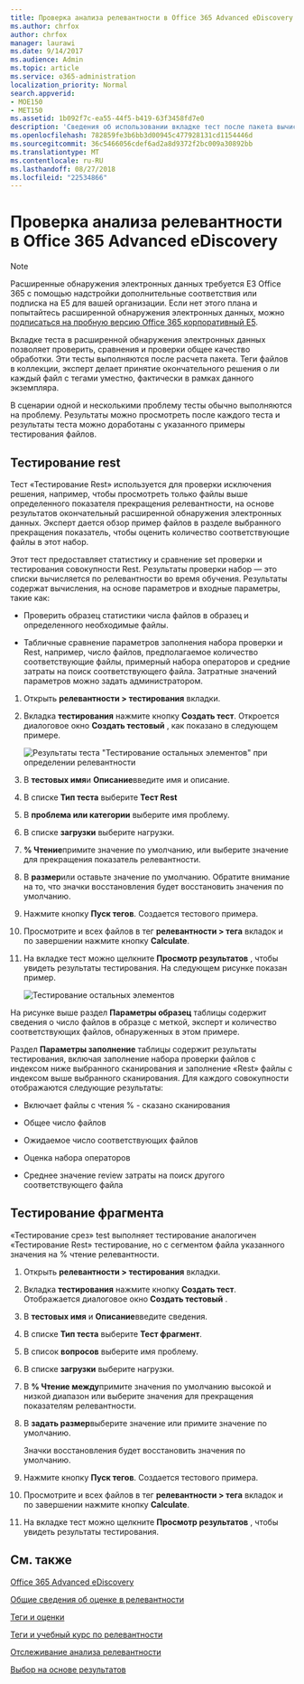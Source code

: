 ```yaml
---
title: Проверка анализа релевантности в Office 365 Advanced eDiscovery
ms.author: chrfox
author: chrfox
manager: laurawi
ms.date: 9/14/2017
ms.audience: Admin
ms.topic: article
ms.service: o365-administration
localization_priority: Normal
search.appverid:
- MOE150
- MET150
ms.assetid: 1b092f7c-ea55-44f5-b419-63f3458fd7e0
description: 'Сведения об использовании вкладке тест после пакета вычислений в Office 365 расширенного обнаружения электронных данных для тестирования, сравнения и проверки общее качество обработки.  '
ms.openlocfilehash: 782859fe3b6bb3d00945c477928131cd1154446d
ms.sourcegitcommit: 36c5466056cdef6ad2a8d9372f2bc009a30892bb
ms.translationtype: MT
ms.contentlocale: ru-RU
ms.lasthandoff: 08/27/2018
ms.locfileid: "22534866"
---
```

# <a name="test-relevance-analysis-in-office-365-advanced-ediscovery"></a>Проверка анализа релевантности в Office 365 Advanced eDiscovery

> [!NOTE]
> Расширенные обнаружения электронных данных требуется E3 Office 365 с помощью надстройки дополнительные соответствия или подписка на E5 для вашей организации. Если нет этого плана и попытайтесь расширенной обнаружения электронных данных, можно [подписаться на пробную версию Office 365 корпоративный E5](https://go.microsoft.com/fwlink/p/?LinkID=698279). 
  
Вкладке теста в расширенной обнаружения электронных данных позволяет проверить, сравнения и проверки общее качество обработки. Эти тесты выполняются после расчета пакета. Теги файлов в коллекции, эксперт делает принятие окончательного решения о ли каждый файл с тегами уместно, фактически в рамках данного экземпляра. 
  
В сценарии одной и несколькими проблему тесты обычно выполняются на проблему. Результаты можно просмотреть после каждого теста и результаты теста можно доработаны с указанного примеры тестирования файлов.
  
## <a name="testing-the-rest"></a>Тестирование rest

Тест «Тестирование Rest» используется для проверки исключения решения, например, чтобы просмотреть только файлы выше определенного показателя прекращения релевантности, на основе результатов окончательный расширенной обнаружения электронных данных. Эксперт дается обзор пример файлов в разделе выбранного прекращения показатель, чтобы оценить количество соответствующие файлы в этот набор.
  
Этот тест предоставляет статистику и сравнение set проверки и тестирования совокупности Rest. Результаты проверки набор — это списки вычисляется по релевантности во время обучения. Результаты содержат вычисления, на основе параметров и входные параметры, такие как:
  
- Проверить образец статистики числа файлов в образец и определенного необходимые файлы. 
    
- Табличные сравнение параметров заполнения набора проверки и Rest, например, число файлов, предполагаемое количество соответствующие файлы, примерный набора операторов и средние затраты на поиск соответствующего файла. Затратные значений параметров можно задать администратором.
    
1. Открыть **релевантности \> тестирования** вкладки. 
    
2. Вкладка **тестирования** нажмите кнопку **Создать тест**. Откроется диалоговое окно **Создать тестовый** , как показано в следующем примере. 
    
    ![Результаты теста "Тестирование остальных элементов" при определении релевантности](media/46e6898a-f929-4fd0-88d9-6f91d04b6ce2.png)
  
3. В **тестовых имя**и **Описание**введите имя и описание.
    
4. В списке **Тип теста** выберите **Тест Rest**
    
5. В **проблема или категории** выберите имя проблему. 
    
6. В списке **загрузки** выберите нагрузки. 
    
7. **% Чтение**примите значение по умолчанию, или выберите значение для прекращения показатель релевантности. 
    
8. В **размер**или оставьте значение по умолчанию. Обратите внимание на то, что значки восстановления будет восстановить значения по умолчанию.
    
9. Нажмите кнопку **Пуск тегов**. Создается тестового примера.
    
10. Просмотрите и всех файлов в тег **релевантности \> тега** вкладок и по завершении нажмите кнопку **Calculate**.
    
11. На вкладке тест можно щелкните **Просмотр результатов** , чтобы увидеть результаты тестирования. На следующем рисунке показан пример. 
    
    ![Тестирование остальных элементов](media/b95744a9-047d-4c29-992d-04fa7e58e58a.png)
  
На рисунке выше раздел **Параметры образец** таблицы содержит сведения о число файлов в образце с меткой, эксперт и количество соответствующих файлов, обнаруженных в этом примере. 
  
Раздел **Параметры заполнение** таблицы содержит результаты тестирования, включая заполнение набора проверки файлов с индексом ниже выбранного сканирования и заполнение «Rest» файлы с индексом выше выбранного сканирования. Для каждого совокупности отображаются следующие результаты: 
  
- Включает файлы с чтения % - сказано сканирования
    
- Общее число файлов 
    
- Ожидаемое число соответствующих файлов 
    
- Оценка набора операторов 
    
- Среднее значение review затраты на поиск другого соответствующего файла
    
## <a name="testing-the-slice"></a>Тестирование фрагмента

«Тестирование срез» test выполняет тестирование аналогичен «Тестирование Rest» тестирование, но с сегментом файла указанного значения на % чтение релевантности.
  
1. Открыть **релевантности \> тестирования** вкладки. 
    
2. Вкладка **тестирования** нажмите кнопку **Создать тест**. Отображается диалоговое окно **Создать тестовый** . 
    
3. В **тестовых имя** и **Описание**введите сведения.
    
4. В списке **Тип теста** выберите **Тест фрагмент**.
    
5. В список **вопросов** выберите имя проблему. 
    
6. В списке **загрузки** выберите нагрузки. 
    
7. В **% Чтение между**примите значения по умолчанию высокой и низкой диапазон или выберите значения для прекращения показателям релевантности. 
    
8. В **задать размер**выберите значение или примите значение по умолчанию.
    
    Значки восстановления будет восстановить значения по умолчанию.
    
9. Нажмите кнопку **Пуск тегов**. Создается тестового примера.
    
10. Просмотрите и всех файлов в тег **релевантности \> тега** вкладок и по завершении нажмите кнопку **Calculate**. 
    
11. На вкладке тест можно щелкните **Просмотр результатов** , чтобы увидеть результаты тестирования. 
    
## <a name="see-also"></a>См. также

[Office 365 Advanced eDiscovery](office-365-advanced-ediscovery.md)
  
[Общие сведения об оценке в релевантности](assessment-in-relevance-in-advanced-ediscovery.md)
  
[Теги и оценки](tagging-and-assessment-in-advanced-ediscovery.md)
  
[Теги и учебный курс по релевантности](tagging-and-relevance-training-in-advanced-ediscovery.md)
  
[Отслеживание анализа релевантности](track-relevance-analysis-in-advanced-ediscovery.md)
  
[Выбор на основе результатов](decision-based-on-the-results-in-advanced-ediscovery.md)

